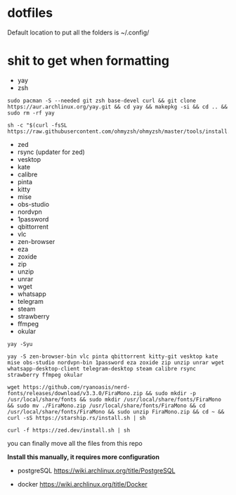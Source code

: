 # dotfiles
  Default location to put all the folders is ~/.config/

# shit to get when formatting
  * yay
  * zsh

  ```
  sudo pacman -S --needed git zsh base-devel curl && git clone https://aur.archlinux.org/yay.git && cd yay && makepkg -si && cd .. && sudo rm -rf yay
  ```

  ```
  sh -c "$(curl -fsSL https://raw.githubusercontent.com/ohmyzsh/ohmyzsh/master/tools/install.sh)"
  ```

  * zed
  * rsync (updater for zed)
  * vesktop
  * kate
  * calibre
  * pinta
  * kitty
  * mise
  * obs-studio
  * nordvpn
  * 1password
  * qbittorrent
  * vlc
  * zen-browser
  * eza
  * zoxide
  * zip
  * unzip
  * unrar
  * wget
  * whatsapp
  * telegram
  * steam
  * strawberry
  * ffmpeg
  * okular

  ```
  yay -Syu
  ```

  ```
  yay -S zen-browser-bin vlc pinta qbittorrent kitty-git vesktop kate mise obs-studio nordvpn-bin 1password eza zoxide zip unzip unrar wget whatsapp-desktop-client telegram-desktop steam calibre rsync strawberry ffmpeg okular
  ```

  ```
  wget https://github.com/ryanoasis/nerd-fonts/releases/download/v3.3.0/FiraMono.zip && sudo mkdir -p /usr/local/share/fonts && sudo mkdir /usr/local/share/fonts/FiraMono && sudo mv ./FiraMono.zip /usr/local/share/fonts/FiraMono && cd /usr/local/share/fonts/FiraMono && sudo unzip FiraMono.zip && cd ~ && curl -sS https://starship.rs/install.sh | sh
  ```

```
curl -f https://zed.dev/install.sh | sh
```


  you can finally move all the files from this repo

  **Install this manually, it requires more configuration**
  * postgreSQL
  https://wiki.archlinux.org/title/PostgreSQL

  * docker
  https://wiki.archlinux.org/title/Docker
